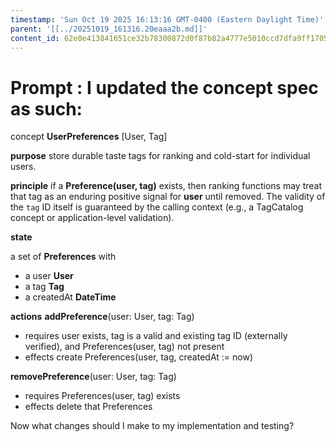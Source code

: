 ```yaml
---
timestamp: 'Sun Oct 19 2025 16:13:16 GMT-0400 (Eastern Daylight Time)'
parent: '[[../20251019_161316.20eaaa2b.md]]'
content_id: 62e0e413841651ce32b78300872d0f87b82a4777e5010ccd7dfa9ff170525511
---
```


# Prompt : I updated the concept spec as such:

concept **UserPreferences** \[User, Tag]

**purpose**
store durable taste tags for ranking and cold-start for individual users.

**principle**
if a **Preference(user, tag)** exists, then ranking functions may treat that tag as an enduring positive signal for **user** until removed.
The validity of the `tag` ID itself is guaranteed by the calling context (e.g., a TagCatalog concept or application-level validation).

**state**

a set of **Preferences** with

* a user **User**
* a tag **Tag**
* a createdAt **DateTime**

**actions**
**addPreference**(user: User, tag: Tag)

* requires user exists, tag is a valid and existing tag ID (externally verified), and Preferences(user, tag) not present
* effects create Preferences(user, tag, createdAt := now)

**removePreference**(user: User, tag: Tag)

* requires Preferences(user, tag) exists
* effects delete that Preferences

Now what changes should I make to my implementation and testing?
